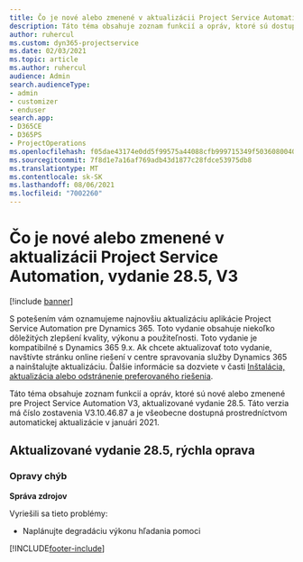 ```yaml
---
title: Čo je nové alebo zmenené v aktualizácii Project Service Automation, vydanie 28.5, oprava V3
description: Táto téma obsahuje zoznam funkcií a opráv, ktoré sú dostupné v aktualizácii Project Service Automation, vydanie 28.5, oprava V3.
author: ruhercul
ms.custom: dyn365-projectservice
ms.date: 02/03/2021
ms.topic: article
ms.author: ruhercul
audience: Admin
search.audienceType:
- admin
- customizer
- enduser
search.app:
- D365CE
- D365PS
- ProjectOperations
ms.openlocfilehash: f05dae43174e0dd5f99575a44088cfb999715349f503608004037e616da3b4de
ms.sourcegitcommit: 7f8d1e7a16af769adb43d1877c28fdce53975db8
ms.translationtype: MT
ms.contentlocale: sk-SK
ms.lasthandoff: 08/06/2021
ms.locfileid: "7002260"
---
```

# <a name="whats-new-or-changed-in-project-service-automation-update-release-285-v3"></a>Čo je nové alebo zmenené v aktualizácii Project Service Automation, vydanie 28.5, V3

[!include [banner](../includes/psa-now-project-operations.md)]

S potešením vám oznamujeme najnovšiu aktualizáciu aplikácie Project Service Automation pre Dynamics 365. Toto vydanie obsahuje niekoľko dôležitých zlepšení kvality, výkonu a použiteľnosti. Toto vydanie je kompatibilné s Dynamics 365 9.x. Ak chcete aktualizovať toto vydanie, navštívte stránku online riešení v centre spravovania služby Dynamics 365 a nainštalujte aktualizáciu. Ďalšie informácie sa dozviete v časti [Inštalácia, aktualizácia alebo odstránenie preferovaného riešenia](/power-platform/admin/install-remove-preferred-solution).

Táto téma obsahuje zoznam funkcií a opráv, ktoré sú nové alebo zmenené pre Project Service Automation V3, aktualizované vydanie 28.5. Táto verzia má číslo zostavenia V3.10.46.87 a je všeobecne dostupná prostredníctvom automatickej aktualizácie v januári 2021.

## <a name="update-release-285-hotfix"></a>Aktualizované vydanie 28.5, rýchla oprava

### <a name="bug-fixes"></a>Opravy chýb

**Správa zdrojov**

Vyriešili sa tieto problémy:

- Naplánujte degradáciu výkonu hľadania pomoci



[!INCLUDE[footer-include](../includes/footer-banner.md)]